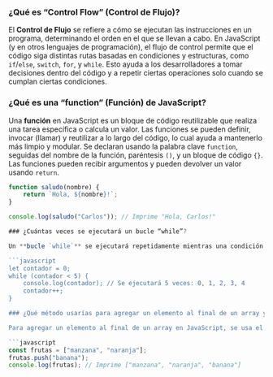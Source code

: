 ### ¿Qué es “Control Flow” (Control de Flujo)?

El **Control de Flujo** se refiere a cómo se ejecutan las instrucciones en un programa, determinando el orden en el que se llevan a cabo. En JavaScript (y en otros lenguajes de programación), el flujo de control permite que el código siga distintas rutas basadas en condiciones y estructuras, como `if`/`else`, `switch`, `for`, y `while`. Esto ayuda a los desarrolladores a tomar decisiones dentro del código y a repetir ciertas operaciones solo cuando se cumplan ciertas condiciones.

### ¿Qué es una “function” (Función) de JavaScript?

Una **función** en JavaScript es un bloque de código reutilizable que realiza una tarea específica o calcula un valor. Las funciones se pueden definir, invocar (llamar) y reutilizar a lo largo del código, lo cual ayuda a mantenerlo más limpio y modular. Se declaran usando la palabra clave `function`, seguidas del nombre de la función, paréntesis `()`, y un bloque de código `{}`. Las funciones pueden recibir argumentos y pueden devolver un valor usando `return`.

```javascript
function saludo(nombre) {
    return `Hola, ${nombre}!`;
}

console.log(saludo("Carlos")); // Imprime "Hola, Carlos!"

### ¿Cuántas veces se ejecutará un bucle “while”?

Un **bucle `while`** se ejecutará repetidamente mientras una condición especificada sea `true`. El número de veces que se ejecuta depende de esa condición. Si la condición inicial es `false`, el bucle no se ejecutará ninguna vez. En cambio, si la condición nunca se vuelve `false`, el bucle será infinito y se ejecutará indefinidamente (lo que puede causar problemas de rendimiento).

```javascript
let contador = 0;
while (contador < 5) {
    console.log(contador); // Se ejecutará 5 veces: 0, 1, 2, 3, 4
    contador++;
}

### ¿Qué método usarías para agregar un elemento al final de un array y cómo se utiliza?

Para agregar un elemento al final de un array en JavaScript, se usa el método `.push()`. Este método toma uno o más elementos como argumentos y los añade al final del array, devolviendo la nueva longitud del array.

```javascript
const frutas = ["manzana", "naranja"];
frutas.push("banana");
console.log(frutas); // Imprime ["manzana", "naranja", "banana"]
